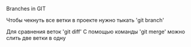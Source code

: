 Branches in GIT

Чтобы чекнуть все ветки в проекте нужно тыкать 'git branch'

Для сравнения веток 'git diff'
С помощью команды 'git merge' можно слить две ветки в одну